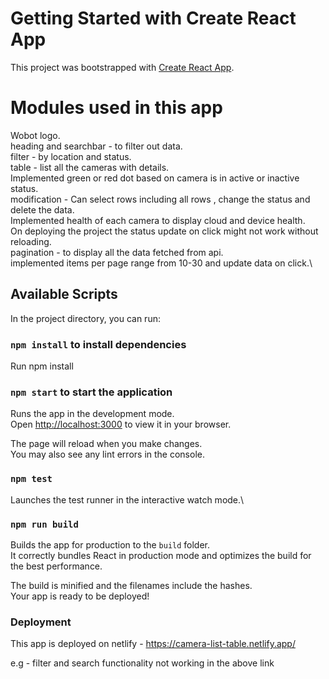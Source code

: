 # Getting Started with Create React App

This project was bootstrapped with [Create React App](https://github.com/facebook/create-react-app).

# Modules used in this app

Wobot logo.\
heading and searchbar - to filter out data.\
filter - by location and status.\
table - list all the cameras with details.\
Implemented green or red dot based on camera is in active or inactive status.\
modification - Can select rows including all rows , change the status and delete the data.\
Implemented health of each camera to display cloud and device health.\
On deploying the project the status update on click might not work without reloading.\
pagination - to display all the data fetched from api.\
implemented items per page range from 10-30 and update data on click.\

## Available Scripts

In the project directory, you can run:

### `npm install` to install dependencies

Run npm install

### `npm start` to start the application

Runs the app in the development mode.\
Open [http://localhost:3000](http://localhost:3000) to view it in your browser.

The page will reload when you make changes.\
You may also see any lint errors in the console.

### `npm test`

Launches the test runner in the interactive watch mode.\

### `npm run build`

Builds the app for production to the `build` folder.\
It correctly bundles React in production mode and optimizes the build for the best performance.

The build is minified and the filenames include the hashes.\
Your app is ready to be deployed!

### Deployment

This app is deployed on netlify - https://camera-list-table.netlify.app/

e.g - filter and search functionality not working in the above link
